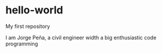# hello-world
My first repository

I am Jorge Peña, a civil engineer width a big enthusiastic code programming 
